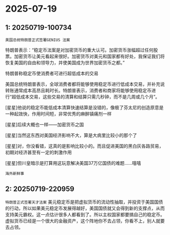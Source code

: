 # 2025-07-19

## 1: 20250719-100734

`美国总统特朗普正式签署GENIUS 法案` 

特朗普表示：“稳定币法案是对加密货币的重大认可。加密货币涨幅超过任何股票。加密货币让美元看起来很好。加密货币对美元和国家都有好处，我保证我们将恢复美国的自由和领导力，并使美国成为世界加密货币之都。”

特朗普称稳定币使消费者可进行超低成本的交易

美国总统特朗普表示，全球消费者都将能够使用稳定币进行低成本交易，并补充说转账通常成本高昂且耗时长。特朗普表示，消费者和商家将能够使用稳定币进行“超低成本交易，这些交易的清算和结算只需几秒钟，而不是几周或几个月”。

[星星]他说的稳定币能低成本清算快速结算是没错的，像极了芬太尼的创造原意是一种起效快，作用时间短，非常优秀的麻醉镇痛剂一样

[星星]后续大概也一样——加密货币之国

[星星]当然这东西对美国经济影响不大，算是大病里比较小的那个了

[星星]对，你没看错，这真的是影响比较小的。而且促进美国的黑白灰各路贸易，初期对经济甚至有一定的刺激作用

[星星]但川皇暗示是打算用这玩意解决美国37万亿国债的难题……嘻嘻

`海外新鲜事`

## 2: 20250719-220959

`特朗普正式签署天才法案` 美元稳定币是把虚拟货币的流动性抽取，并投资于美国国债的行动，所以如果美元稳定币发展得越好，美国国债就又会得到新的支撑点，从而支持美元霸权。这一点估计很多人都看到了。所以主权国家都要搞自己的稳定币。虚拟货币已经是一个很大的金融资产，这个阵地你不去占领，你看不上，别人就要去占领。

